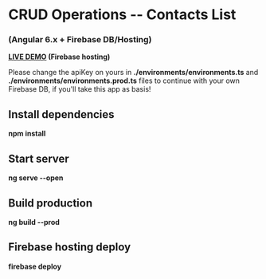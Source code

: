 # CRUD Operations -- Contacts List 
### (Angular 6.x + Firebase DB/Hosting)

<b><a target="_blank" href="https://angular5-376fa.firebaseapp.com/">LIVE DEMO</a> (Firebase hosting)</b>

<p>Please change the apiKey on yours in <b>./environments/environments.ts</b> and <b>./environments/environments.prod.ts</b> files to continue with your own Firebase DB, if you'll take this app as basis!</p>

## Install dependencies

<b>npm install</b>

## Start server 

<b>ng serve --open</b>

## Build production 

<b>ng build --prod</b>

## Firebase hosting deploy

<b>firebase deploy</b>
